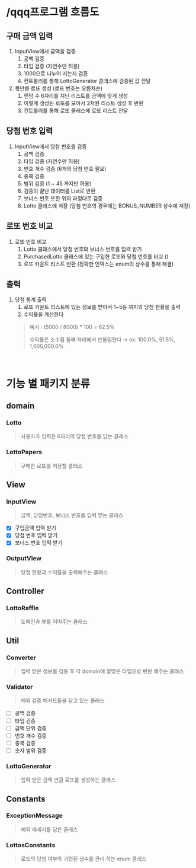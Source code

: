 # /qqq프로그램 흐름도

## 구매 금액 입력
1. InputView에서 금액을 검증
   1) 공백 검증
   2) 타입 검증 (자연수만 허용)
   3) 1000으로 나누어 지는지 검증
   4) 컨트롤러를 통해 LottoGenerator 클래스에 검증된 값 전달
2. 몫만큼 로또 생성 (로또 번호는 오름차순)
   1) 랜덤 수 6자리를 지닌 리스트를 금액에 맞게 생성
   2) 이렇게 생성된 로또를 모아서 2차원 리스트 생성 후 반환
   3) 컨트롤러를 통해 로또 클래스에 로또 리스트 전달
## 당첨 번호 입력
1. InputView에서 당첨 번호를 검증
   1) 공백 검증
   2) 타입 검증 (자연수만 허용)
   3) 번호 개수 검증 (6개의 당첨 번호 필요)
   4) 중복 검증
   5) 범위 검증 (1 ~ 45 까지만 허용)
   6) 검증이 끝난 데이터를 List로 반환
   7) 보너스 번호 또한 위의 과정대로 검증
   8) Lotto 클래스에 저장 (당첨 번호의 경우에는 BONUS_NUMBER 상수에 저장)
## 로또 번호 비교
1. 로또 번호 비교
   1) Lotto 클래스에서 당첨 번호와 보너스 번호를 입력 받기
   2) PurchasedLotto 클래스에 있는 구입한 로또와 당첨 번호를 비교 ()
   3) 로또 카운트 리스트 반환 (정확한 인덱스는 enum의 상수를 통해 해결)
## 출력
1. 당첨 통계 출력
   1) 로또 카운트 리스트에 있는 정보를 받아서 1~5등 까지의 당첨 현황을 출력
   2) 수익률을 계산한다 
   > 예시 : (5000 / 8000) * 100 = 62.5%
   > 
   > 수익률은 소수점 둘째 자리에서 반올림한다 → ex. 100.0%, 51.5%, 1,000,000.0%

<br>

# 기능 별 패키지 분류
## domain
### Lotto
> 사용자가 입력한 6자리의 당첨 번호를 담는 클래스
### LottoPapers
> 구매한 로또를 저장할 클래스
## View
### InputView
> 금액, 당첨번호, 보너스 번호를 입력 받는 클래스
   - [x] 구입금액 입력 받기
   - [x] 당첨 번호 입력 받기
   - [x] 보너스 번호 입력 받기
### OutputView
> 당첨 현황과 수익률을 출력해주는 클래스
## Controller
### LottoRaffle
> 도메인과 뷰를 이어주는 클래스
## Util
### Converter
> 입력 받은 정보를 검증 후 각 domain에 알맞은 타입으로 변환 해주는 클래스
### Validator
> 예외 검증 메서드들을 담고 있는 클래스
   - [ ] 공백 검증
   - [ ] 타입 검증
   - [ ] 금액 단위 검증
   - [ ] 번호 개수 검증
   - [ ] 중복 검증
   - [ ] 숫자 범위 검증
### LottoGenerator
> 입력 받은 금액 만큼 로또를 생성하는 클래스
## Constants
### ExceptionMessage
> 예외 메세지를 담은 클래스
### LottosConstants
> 로또의 당첨 여부와 과련된 상수를 관리 하는 enum 클래스
